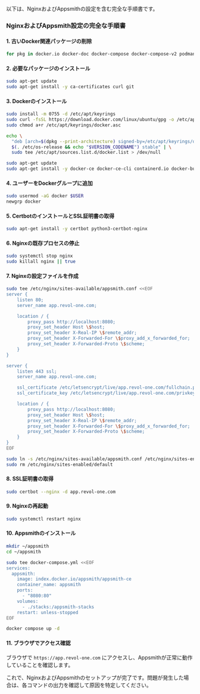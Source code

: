 以下は、NginxおよびAppsmithの設定を含む完全な手順書です。

### NginxおよびAppsmith設定の完全な手順書

#### 1. 古いDocker関連パッケージの削除
```bash
for pkg in docker.io docker-doc docker-compose docker-compose-v2 podman-docker containerd runc; do sudo apt-get remove -y $pkg || true; done
```

#### 2. 必要なパッケージのインストール
```bash
sudo apt-get update
sudo apt-get install -y ca-certificates curl git
```

#### 3. Dockerのインストール
```bash
sudo install -m 0755 -d /etc/apt/keyrings
sudo curl -fsSL https://download.docker.com/linux/ubuntu/gpg -o /etc/apt/keyrings/docker.asc
sudo chmod a+r /etc/apt/keyrings/docker.asc

echo \
  "deb [arch=$(dpkg --print-architecture) signed-by=/etc/apt/keyrings/docker.asc] https://download.docker.com/linux/ubuntu \
  $(. /etc/os-release && echo "$VERSION_CODENAME") stable" | \
  sudo tee /etc/apt/sources.list.d/docker.list > /dev/null

sudo apt-get update
sudo apt-get install -y docker-ce docker-ce-cli containerd.io docker-buildx-plugin docker-compose-plugin
```

#### 4. ユーザーをDockerグループに追加
```bash
sudo usermod -aG docker $USER
newgrp docker
```

#### 5. CertbotのインストールとSSL証明書の取得
```bash
sudo apt-get install -y certbot python3-certbot-nginx
```

#### 6. Nginxの既存プロセスの停止
```bash
sudo systemctl stop nginx
sudo killall nginx || true
```

#### 7. Nginxの設定ファイルを作成
```bash
sudo tee /etc/nginx/sites-available/appsmith.conf <<EOF
server {
    listen 80;
    server_name app.revol-one.com;

    location / {
        proxy_pass http://localhost:8080;
        proxy_set_header Host \$host;
        proxy_set_header X-Real-IP \$remote_addr;
        proxy_set_header X-Forwarded-For \$proxy_add_x_forwarded_for;
        proxy_set_header X-Forwarded-Proto \$scheme;
    }
}

server {
    listen 443 ssl;
    server_name app.revol-one.com;

    ssl_certificate /etc/letsencrypt/live/app.revol-one.com/fullchain.pem;
    ssl_certificate_key /etc/letsencrypt/live/app.revol-one.com/privkey.pem;

    location / {
        proxy_pass http://localhost:8080;
        proxy_set_header Host \$host;
        proxy_set_header X-Real-IP \$remote_addr;
        proxy_set_header X-Forwarded-For \$proxy_add_x_forwarded_for;
        proxy_set_header X-Forwarded-Proto \$scheme;
    }
}
EOF

sudo ln -s /etc/nginx/sites-available/appsmith.conf /etc/nginx/sites-enabled/
sudo rm /etc/nginx/sites-enabled/default
```

#### 8. SSL証明書の取得
```bash
sudo certbot --nginx -d app.revol-one.com
```

#### 9. Nginxの再起動
```bash
sudo systemctl restart nginx
```

#### 10. Appsmithのインストール
```bash
mkdir ~/appsmith
cd ~/appsmith

sudo tee docker-compose.yml <<EOF
services:
  appsmith:
    image: index.docker.io/appsmith/appsmith-ce
    container_name: appsmith
    ports:
      - "8080:80"
    volumes:
      - ./stacks:/appsmith-stacks
    restart: unless-stopped
EOF

docker compose up -d
```

#### 11. ブラウザでアクセス確認
ブラウザで `https://app.revol-one.com` にアクセスし、Appsmithが正常に動作していることを確認します。

これで、NginxおよびAppsmithのセットアップが完了です。問題が発生した場合は、各コマンドの出力を確認して原因を特定してください。
